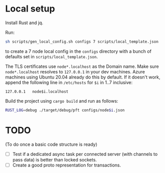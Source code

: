# Local setup

Install Rust and jq.

Run:
```bash
sh scripts/gen_local_config.sh configs 7 scripts/local_template.json
```
to create a 7 node local config in the `configs` directory with a bunch of defaults set in `scripts/local_template.json`.

The TLS certificates use `node*.localhost` as the Domain name.
Make sure `node*.localhost` resolves to `127.0.0.1` in your dev machines.
Azure machines using Ubuntu 20.04 already do this by default.
If it doesn't work, append the following line in `/etc/hosts` for `$i` in 1..7 inclusive:
```
127.0.0.1   node$i.localhost
```

Build the project using `cargo build` and run as follows:

```bash
RUST_LOG=debug ./target/debug/pft configs/node$i.json
```


# TODO

(To do once a basic code structure is ready)
- [ ] Test if a dedicated async task per connected server (with channels to pass data) is better than locked sockets.
- [ ] Create a good proto representation for transactions.